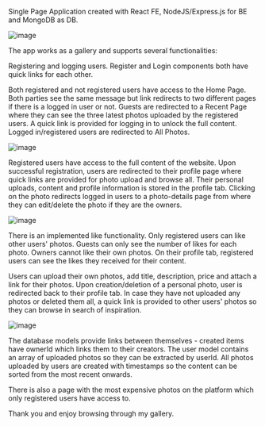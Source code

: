 Single Page Application created with React FE, NodeJS/Express.js for BE and MongoDB as DB. 



![image](https://user-images.githubusercontent.com/99253584/230686154-3c783168-ea0d-490c-b153-b338e4219eef.png)



The app works as a gallery and supports several functionalities:

Registering and logging users. Register and Login components both have quick links for each other.

Both registered and not registered users have access to the Home Page. Both parties see the same message but link redirects to two different pages if there is a logged in user or not. Guests are redirected to a Recent Page where they can see the three latest photos uploaded by the registered users. A quick link is provided for logging in to unlock the full content. Logged in/registered users are redirected to All Photos.



![image](https://user-images.githubusercontent.com/99253584/230732204-0bf53fa6-5f18-4e67-a8c9-161d2bdadb06.png)



Registered users have access to the full content of the website. Upon successful registration, users are redirected to their profile page where quick links are provided for photo upload and browse all. Their personal uploads, content and profile information is stored in the profile tab. Clicking on the photo redirects logged in users to a photo-details page from where they can edit/delete the photo if they are the owners.



![image](https://user-images.githubusercontent.com/99253584/230738742-5b96c548-8702-465f-89cd-3399f78097f9.png)



There is an implemented like functionality. Only registered users can like other users' photos. Guests can only see the number of likes for each photo. Owners cannot like their own photos. On their profile tab, registered users can see the likes they received for their content. 

Users can upload their own photos, add title, description, price and attach a link for their photos. Upon creation/deletion of a personal photo, user is redirected back to their profile tab. In case they have not uploaded any photos or deleted them all, a quick link is provided to other users' photos so they can browse in search of inspiration.


![image](https://user-images.githubusercontent.com/99253584/230738805-eef47ee5-2822-4b5b-b5a6-1aedc553750b.png)



The database models provide links between themselves - created items have ownerId which links them to their creators. The user model contains an array of uploaded photos so they can be extracted by userId. All photos uploaded by users are created with timestamps so the content can be sorted from the most recent onwards.

There is also a page with the most expensive photos on the platform which only registered users have access to. 

Thank you and enjoy browsing through my gallery.

